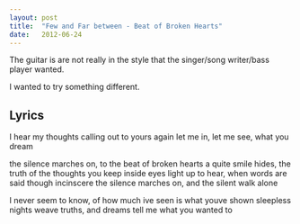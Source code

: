 ```yaml
---
layout: post
title:  "Few and Far between - Beat of Broken Hearts"
date:   2012-06-24
---
```


The guitar is are not really in the style that the singer/song writer/bass player wanted.

<script type="text/javascript">
  var filename = "Few and Far Between - EP - 04 -  Beat of Broken Hearts.mp3";
  var path = "{{ "/music/" | prepend: site.baseurl }}" + filename;
</script>

<script type="text/javascript">
  document.write('<audio src="' + path + '" preload="auto"></audio>');
  document.write('<a href="' + path + '" download="' + filename + '">download</a>');
</script>

I wanted to try something different.

Lyrics
------

I hear my thoughts calling out to yours again
let me in, let me see, what you dream

the silence marches on, to the beat of broken hearts
a quite smile hides, the truth of the thoughts you keep inside
eyes light up to hear, when words are said though incinscere
the silence marches on, and the silent walk alone

I never seem to know, of how much ive seen is what youve shown
sleepless nights weave truths, and dreams tell me what you wanted to
